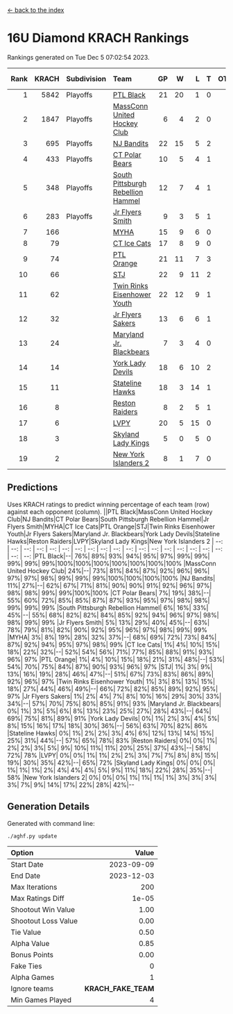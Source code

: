 [<- back to the index](readme.md)
# 16U Diamond KRACH Rankings
Rankings generated on Tue Dec  5 07:02:54 2023.

Rank|KRACH|Subdivision|Team|GP|W|L|T|OTW|OTL|SoS|Exp Wins|Win Diff
---:|---:|:---|:---|---:|---:|---:|---:|---:|---:|---:|---:|---:
1|5842|Playoffs|[PTL Black](https://gamesheetstats.com/seasons/3663/teams/140833/schedule)|21|20|1|0|2|0|359|20.8|-0.0
2|1847|Playoffs|[MassConn United Hockey Club](https://gamesheetstats.com/seasons/3663/teams/140835/schedule)|6|4|2|0|0|0|1891|4.8|-0.0
3|695|Playoffs|[NJ Bandits](https://gamesheetstats.com/seasons/3663/teams/140836/schedule)|22|15|5|2|0|2|791|16.8|-0.0
4|433|Playoffs|[CT Polar Bears](https://gamesheetstats.com/seasons/3663/teams/140834/schedule)|10|5|4|1|0|0|1286|6.3|-0.0
5|348|Playoffs|[South Pittsburgh Rebellion Hammel](https://gamesheetstats.com/seasons/3663/teams/140839/schedule)|12|7|4|1|0|0|1040|8.4|0.0
6|283|Playoffs|[Jr Flyers Smith](https://gamesheetstats.com/seasons/3663/teams/140837/schedule)|9|3|5|1|1|2|1478|4.3|-0.0
7|166||[MYHA](https://gamesheetstats.com/seasons/3663/teams/140838/schedule)|15|9|6|0|0|0|877|9.9|0.0
8|79||[CT Ice Cats](https://gamesheetstats.com/seasons/3663/teams/140846/schedule)|17|8|9|0|0|1|659|8.9|0.0
9|74||[PTL Orange](https://gamesheetstats.com/seasons/3663/teams/140842/schedule)|21|11|7|3|1|0|85|13.4|0.0
10|66||[STJ](https://gamesheetstats.com/seasons/3663/teams/140841/schedule)|22|9|11|2|0|1|897|10.9|0.0
11|62||[Twin Rinks Eisenhower Youth](https://gamesheetstats.com/seasons/3663/teams/140847/schedule)|22|12|9|1|3|0|102|13.4|0.0
12|32||[Jr Flyers Sakers](https://gamesheetstats.com/seasons/3663/teams/140843/schedule)|13|6|6|1|2|0|85|7.4|0.0
13|24||[Maryland Jr. Blackbears](https://gamesheetstats.com/seasons/3663/teams/140848/schedule)|7|3|4|0|0|1|791|3.9|0.0
14|14||[York Lady Devils](https://gamesheetstats.com/seasons/3663/teams/140845/schedule)|18|6|10|2|0|2|352|7.9|0.0
15|11||[Stateline Hawks](https://gamesheetstats.com/seasons/3663/teams/140840/schedule)|18|3|14|1|0|1|1059|4.4|0.0
16|8||[Reston Raiders](https://gamesheetstats.com/seasons/3663/teams/140850/schedule)|8|2|5|1|1|0|25|3.4|0.0
17|6||[LVPY](https://gamesheetstats.com/seasons/3663/teams/140844/schedule)|20|5|15|0|0|0|94|5.9|0.0
18|3||[Skyland Lady Kings](https://gamesheetstats.com/seasons/3663/teams/140849/schedule)|5|0|5|0|0|0|48|0.9|0.0
19|2||[New York Islanders 2](https://gamesheetstats.com/seasons/3663/teams/140851/schedule)|8|1|7|0|0|0|33|1.9|0.0

## Predictions
Uses KRACH ratings to predict winning percentage of each team (row) against each opponent (column).
||PTL Black|MassConn United Hockey Club|NJ Bandits|CT Polar Bears|South Pittsburgh Rebellion Hammel|Jr Flyers Smith|MYHA|CT Ice Cats|PTL Orange|STJ|Twin Rinks Eisenhower Youth|Jr Flyers Sakers|Maryland Jr. Blackbears|York Lady Devils|Stateline Hawks|Reston Raiders|LVPY|Skyland Lady Kings|New York Islanders 2
| --: | --: | --: | --: | --: | --: | --: | --: | --: | --: | --: | --: | --: | --: | --: | --: | --: | --: | --: | --: 
|PTL Black|--| 76%| 89%| 93%| 94%| 95%| 97%| 99%| 99%| 99%| 99%| 99%|100%|100%|100%|100%|100%|100%|100%
|MassConn United Hockey Club| 24%|--| 73%| 81%| 84%| 87%| 92%| 96%| 96%| 97%| 97%| 98%| 99%| 99%| 99%|100%|100%|100%|100%
|NJ Bandits| 11%| 27%|--| 62%| 67%| 71%| 81%| 90%| 90%| 91%| 92%| 96%| 97%| 98%| 98%| 99%| 99%|100%|100%
|CT Polar Bears|  7%| 19%| 38%|--| 55%| 60%| 72%| 85%| 85%| 87%| 87%| 93%| 95%| 97%| 98%| 98%| 99%| 99%| 99%
|South Pittsburgh Rebellion Hammel|  6%| 16%| 33%| 45%|--| 55%| 68%| 82%| 82%| 84%| 85%| 92%| 94%| 96%| 97%| 98%| 98%| 99%| 99%
|Jr Flyers Smith|  5%| 13%| 29%| 40%| 45%|--| 63%| 78%| 79%| 81%| 82%| 90%| 92%| 95%| 96%| 97%| 98%| 99%| 99%
|MYHA|  3%|  8%| 19%| 28%| 32%| 37%|--| 68%| 69%| 72%| 73%| 84%| 87%| 92%| 94%| 95%| 97%| 98%| 99%
|CT Ice Cats|  1%|  4%| 10%| 15%| 18%| 22%| 32%|--| 52%| 54%| 56%| 71%| 77%| 85%| 88%| 91%| 93%| 96%| 97%
|PTL Orange|  1%|  4%| 10%| 15%| 18%| 21%| 31%| 48%|--| 53%| 54%| 70%| 75%| 84%| 87%| 90%| 93%| 96%| 97%
|STJ|  1%|  3%|  9%| 13%| 16%| 19%| 28%| 46%| 47%|--| 51%| 67%| 73%| 83%| 86%| 89%| 92%| 96%| 97%
|Twin Rinks Eisenhower Youth|  1%|  3%|  8%| 13%| 15%| 18%| 27%| 44%| 46%| 49%|--| 66%| 72%| 82%| 85%| 89%| 92%| 95%| 97%
|Jr Flyers Sakers|  1%|  2%|  4%|  7%|  8%| 10%| 16%| 29%| 30%| 33%| 34%|--| 57%| 70%| 75%| 80%| 85%| 91%| 93%
|Maryland Jr. Blackbears|  0%|  1%|  3%|  5%|  6%|  8%| 13%| 23%| 25%| 27%| 28%| 43%|--| 64%| 69%| 75%| 81%| 89%| 91%
|York Lady Devils|  0%|  1%|  2%|  3%|  4%|  5%|  8%| 15%| 16%| 17%| 18%| 30%| 36%|--| 56%| 63%| 70%| 82%| 86%
|Stateline Hawks|  0%|  1%|  2%|  2%|  3%|  4%|  6%| 12%| 13%| 14%| 15%| 25%| 31%| 44%|--| 57%| 65%| 78%| 83%
|Reston Raiders|  0%|  0%|  1%|  2%|  2%|  3%|  5%|  9%| 10%| 11%| 11%| 20%| 25%| 37%| 43%|--| 58%| 72%| 78%
|LVPY|  0%|  0%|  1%|  1%|  2%|  2%|  3%|  7%|  7%|  8%|  8%| 15%| 19%| 30%| 35%| 42%|--| 65%| 72%
|Skyland Lady Kings|  0%|  0%|  0%|  1%|  1%|  1%|  2%|  4%|  4%|  4%|  5%|  9%| 11%| 18%| 22%| 28%| 35%|--| 58%
|New York Islanders 2|  0%|  0%|  0%|  1%|  1%|  1%|  1%|  3%|  3%|  3%|  3%|  7%|  9%| 14%| 17%| 22%| 28%| 42%|--

## Generation Details

Generated with command line:
```
./aghf.py update
```

| Option | Value |
| :----- | ----: |
| Start Date | 2023-09-09 |
| End Date | 2023-12-03 |
| Max Iterations | 200 |
| Max Ratings Diff | 1e-05 |
| Shootout Win Value | 1.00 |
| Shootout Loss Value | 0.00 |
| Tie Value | 0.50 |
| Alpha Value | 0.85 |
| Bonus Points | 0.00 |
| Fake Ties | 0 |
| Alpha Games | 1 |
| Ignore teams | __KRACH_FAKE_TEAM__ |
| Min Games Played | 4 |


